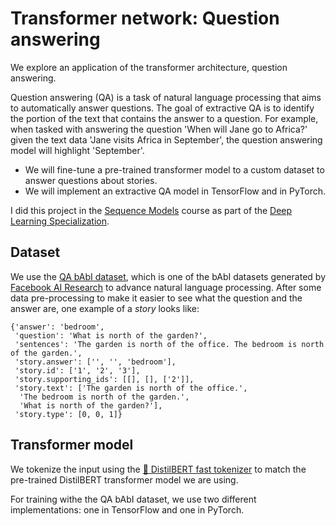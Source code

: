 # Transformer network: Question answering
We explore an application of the transformer architecture, question answering.

Question answering (QA) is a task of natural language processing that aims to automatically answer questions. The goal of extractive QA is to identify the portion of the text that contains the answer to a question. For example, when tasked with answering the question 'When will Jane go to Africa?' given the text data 'Jane visits Africa in September', the question answering model will highlight 'September'.

- We will fine-tune a pre-trained transformer model to a custom dataset to answer questions about stories.
- We will implement an extractive QA model in TensorFlow and in PyTorch.

I did this project in the [Sequence Models](https://www.coursera.org/learn/nlp-sequence-models) course as part of the [Deep Learning Specialization](https://www.coursera.org/specializations/deep-learning).

## Dataset
We use the [QA bAbI dataset](https://research.fb.com/downloads/babi/), which is one of the bAbI datasets generated by [Facebook AI Research](https://ai.facebook.com/) to advance natural language processing. After some data pre-processing to make it easier to see what the question and the answer are, one example of a *story* looks like:
```
{'answer': 'bedroom',
 'question': 'What is north of the garden?',
 'sentences': 'The garden is north of the office. The bedroom is north of the garden.',
 'story.answer': ['', '', 'bedroom'],
 'story.id': ['1', '2', '3'],
 'story.supporting_ids': [[], [], ['2']],
 'story.text': ['The garden is north of the office.',
  'The bedroom is north of the garden.',
  'What is north of the garden?'],
 'story.type': [0, 0, 1]}
 ```
 
## Transformer model
We tokenize the input using the [🤗 DistilBERT fast tokenizer](https://huggingface.co/transformers/model_doc/distilbert.html) to match the pre-trained DistilBERT transformer model we are using.

For training withe the QA bAbI dataset, we use two different implementations: one in TensorFlow and one in PyTorch.
